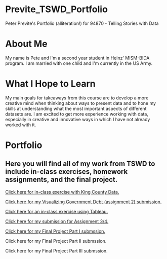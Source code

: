 # Previte_TSWD_Portfolio
Peter Previte's Portfolio (alliteration!) for 94870 - Telling Stories with Data


# About Me
My name is Pete and I'm a second year student in Heinz' MISM-BIDA program. I am married with one child and I'm currently in the US Army.


# What I Hope to Learn
My main goals for takeaways from this course are to develop a more creative mind when thinking about ways to present data and to hone my skills at understanding what the most important aspects of different datasets are. I am excited to get more experience working with data, especially in creative and innovative ways in which I have not already worked with it.


# Portfolio

## Here you will find all of my work from TSWD to include in-class exercises, homework assignments, and the final project.

[Click here for in-class exercise with King County Data.](KingCountyDemoGraphic.md)

[Click here for my Visualizing Government Debt (assignment 2) submission.](dataviz2.md)

[Click here for an in-class exercise using Tableau.](tableauInClassExercise.md)

[Click here for my submission for Assignment 3/4.](assignment3And4.md)

[Click here for my Final Project Part I submssion.](FinalProjectPart1.md)

Click here for my Final Project Part II submssion. 

Click here for my Final Project Part III submssion. 
